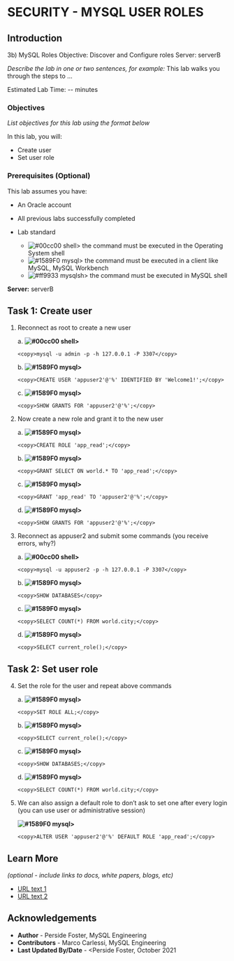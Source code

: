 # SECURITY - MYSQL USER ROLES

## Introduction

3b) MySQL Roles
Objective: Discover and Configure roles
Server: serverB

*Describe the lab in one or two sentences, for example:* This lab walks you through the steps to ...

Estimated Lab Time: -- minutes

### Objectives

*List objectives for this lab using the format below*

In this lab, you will:
* Create user
* Set user role

### Prerequisites (Optional)

This lab assumes you have:
* An Oracle account
* All previous labs successfully completed

* Lab standard  
    - ![#00cc00](https://via.placeholder.com/15/00cc00/000000?text=+) shell> the command must be executed in the Operating System shell
    - ![#1589F0](https://via.placeholder.com/15/1589F0/000000?text=+) mysql> the command must be executed in a client like MySQL, MySQL Workbench
    - ![#ff9933](https://via.placeholder.com/15/ff9933/000000?text=+) mysqlsh> the command must be executed in MySQL shell
    
**Server:** serverB

## Task 1: Create user
1.	Reconnect as root to create a new user
	
	a. **![#00cc00](https://via.placeholder.com/15/00cc00/000000?text=+) shell>** 
    ```
    <copy>mysql -u admin -p -h 127.0.0.1 -P 3307</copy>
    ```
	b. **![#1589F0](https://via.placeholder.com/15/1589F0/000000?text=+) mysql>** 
    ```
    <copy>CREATE USER 'appuser2'@'%' IDENTIFIED BY 'Welcome1!';</copy>
    ```
	c. **![#1589F0](https://via.placeholder.com/15/1589F0/000000?text=+) mysql>** 

    ```
    <copy>SHOW GRANTS FOR 'appuser2'@'%';</copy>
    ```
2.	Now create a new role and grant it to the new user
	
	a. **![#1589F0](https://via.placeholder.com/15/1589F0/000000?text=+) mysql>** 
    ```
    <copy>CREATE ROLE 'app_read';</copy>
    ```
	b. **![#1589F0](https://via.placeholder.com/15/1589F0/000000?text=+) mysql>** 
    ```
    <copy>GRANT SELECT ON world.* TO 'app_read';</copy>
    ```
	c. **![#1589F0](https://via.placeholder.com/15/1589F0/000000?text=+) mysql>** 
    ```
    <copy>GRANT 'app_read' TO 'appuser2'@'%';</copy>
    ```
	d. **![#1589F0](https://via.placeholder.com/15/1589F0/000000?text=+) mysql>** 
    ```
    <copy>SHOW GRANTS FOR 'appuser2'@'%';</copy>
    ```
3.	Reconnect as appuser2 and submit some commands (you receive errors, why?)
	
	a. **![#00cc00](https://via.placeholder.com/15/00cc00/000000?text=+) shell>**
    ```
    <copy>mysql -u appuser2 -p -h 127.0.0.1 -P 3307</copy>
    ```
	b. **![#1589F0](https://via.placeholder.com/15/1589F0/000000?text=+) mysql>**   
    ```
    <copy>SHOW DATABASES</copy>
    ```
	c. **![#1589F0](https://via.placeholder.com/15/1589F0/000000?text=+) mysql>**
    ```
    <copy>SELECT COUNT(*) FROM world.city;</copy>
    ```
	d. **![#1589F0](https://via.placeholder.com/15/1589F0/000000?text=+) mysql>**
    ```
    <copy>SELECT current_role();</copy>
    ```
## Task 2: Set user role
4.	Set the role for the user and repeat above commands

	a. **![#1589F0](https://via.placeholder.com/15/1589F0/000000?text=+) mysql>** 
    ```
    <copy>SET ROLE ALL;</copy>
    ```
	b. **![#1589F0](https://via.placeholder.com/15/1589F0/000000?text=+) mysql>**
    ```
    <copy>SELECT current_role();</copy>
    ```
	c. **![#1589F0](https://via.placeholder.com/15/1589F0/000000?text=+) mysql>**  
    ```
    <copy>SHOW DATABASES;</copy>
    ```
	d. **![#1589F0](https://via.placeholder.com/15/1589F0/000000?text=+) mysql>** 
    ```
    <copy>SELECT COUNT(*) FROM world.city;</copy>
    ```
5.	We can also assign a default role to don’t ask to set one after every login (you can use user or administrative session)

	**![#1589F0](https://via.placeholder.com/15/1589F0/000000?text=+) mysql>**
    ```
    <copy>ALTER USER 'appuser2'@'%' DEFAULT ROLE 'app_read';</copy>
    ```

## Learn More

*(optional - include links to docs, white papers, blogs, etc)*

* [URL text 1](http://docs.oracle.com)
* [URL text 2](http://docs.oracle.com)

## Acknowledgements
* **Author** - Perside Foster, MySQL Engineering
* **Contributors** -  Marco Carlessi, MySQL Engineering
* **Last Updated By/Date** - <Perside Foster, October 2021
